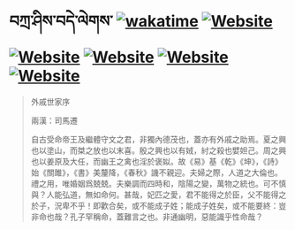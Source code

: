 # བཀྲ་ཤིས་བདེ་ལེགས་	[![wakatime](https://wakatime.com/badge/user/5043ee4a-e361-4607-9d47-d557f2005d05.svg)](https://wakatime.com/@5043ee4a-e361-4607-9d47-d557f2005d05)	[![Website](https://img.shields.io/website?label=&up_color=orange&up_message=Tianchi&url=https%3A%2F%2Fshields.io)](https://tianchi.aliyun.com/home/science/scienceDetail?userId=1095279182618)	[![Website](https://img.shields.io/website?label=&up_color=green&up_message=Yuque&url=https%3A%2F%2Fshields.io)](https://www.yuque.com/ivanaxu)	[![Website](https://img.shields.io/website?label=&up_color=yellow&up_message=Leetcode&url=https%3A%2F%2Fshields.io)](https://leetcode.cn/u/ivanaxu)	[![Website](https://img.shields.io/website?label=&up_color=violet&up_message=AIstudio&url=https%3A%2F%2Fshields.io)](https://aistudio.baidu.com/aistudio/personalcenter/thirdview/979775)	[![Website](https://img.shields.io/website?label=&up_color=red&up_message=Gitee&url=https%3A%2F%2Fshields.io)](https://gitee.com/IvanaXu)
> 外戚世家序
> 
> 兩漢：司馬遷 
> 
> 自古受命帝王及繼體守文之君，非獨內德茂也，蓋亦有外戚之助焉。夏之興也以塗山，而桀之放也以末喜。殷之興也以有娀，紂之殺也嬖妲己。周之興也以姜原及大任，而幽王之禽也淫於褒姒。故《易》基《乾》《坤》，《詩》始《關雎》，《書》美釐降，《春秋》譏不親迎。夫婦之際，人道之大倫也。禮之用，唯婚姻爲兢兢。夫樂調而四時和，陰陽之變，萬物之統也。可不慎與？人能弘道，無如命何。甚哉，妃匹之愛，君不能得之於臣，父不能得之於子，況卑不乎！即歡合矣，或不能成子姓；能成子姓矣，或不能要終：豈非命也哉？孔子罕稱命，蓋難言之也。非通幽明，惡能識乎性命哉？
>
